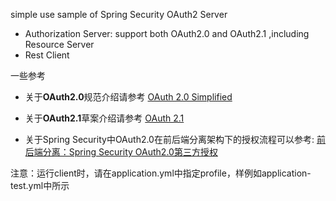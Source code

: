 simple use sample of Spring Security OAuth2 Server

- Authorization Server: support both OAuth2.0 and OAuth2.1 ,including Resource Server
- Rest Client

一些参考

- 关于**OAuth2.0**规范介绍请参考 [OAuth 2.0 Simplified](https://www.oauth.com/)
- 关于**OAuth2.1**草案介绍请参考 [OAuth 2.1](https://oauth.net/2.1/)

- 关于Spring Security中OAuth2.0在前后端分离架构下的授权流程可以参考: [前后端分离：Spring Security OAuth2.0第三方授权](https://blog.csdn.net/weixin_41866717/article/details/127092895)


注意：运行client时，请在application.yml中指定profile，样例如application-test.yml中所示